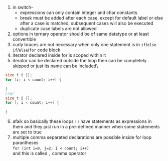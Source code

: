 1. in switch-
    - expressions can only contain integer and char constants
    - break must be added after each case, except for default label or else after a case is matched, subsequent cases will also be executed
    - duplicate case labels are not allowed
2. options in ternary operator should be of same datatype or at least convertible 
3. curly braces are not necessary when only one statement is in `if`/`else if`/`else`/`for` code block
4. iterator declared inside for is scoped within it
5. iterator can be declared outside the loop then can be completely skipped or just its name can be included\
```cpp
size_t i {};
for (i; i < count; i++) {

}
//or
size_t i {};
for (; i < count; i++) {

}
```
6. afaik so basically these loops `()` have statements as expressions in them and they just run in a pre-defined manner when some statements are set to true
7. multiple comma separated declarations are possible inside for loop parantheses\
`for (int i=0, j=2; i < count; i++)`\
and this is called `,` comma operator